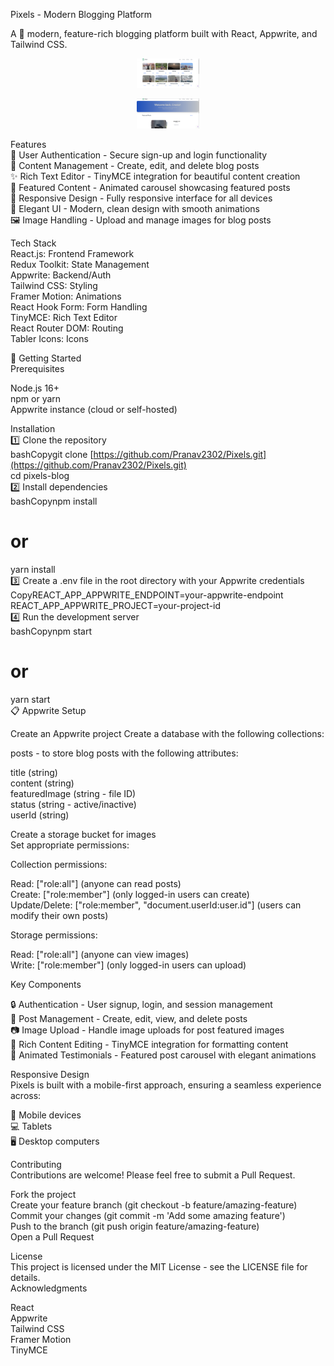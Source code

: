 Pixels - Modern Blogging Platform  
  
A 🌟 modern, feature-rich blogging platform built with React, Appwrite, and Tailwind CSS.  
<p align="center">
  <img src="/pixel-1.png" alt="Home page" width="100">
</p>
<p align="center">
  <img src="/pixel-2.png" alt="Post page page" width="100">
</p>
  
Features  
🔐 User Authentication - Secure sign-up and login functionality  
📝 Content Management - Create, edit, and delete blog posts  
✨ Rich Text Editor - TinyMCE integration for beautiful content creation  
🎯 Featured Content - Animated carousel showcasing featured posts  
📱 Responsive Design - Fully responsive interface for all devices   
🎨 Elegant UI - Modern, clean design with smooth animations  
🖼️ Image Handling - Upload and manage images for blog posts  
  
Tech Stack  
React.js: Frontend Framework  
Redux Toolkit: State Management  
Appwrite: Backend/Auth  
Tailwind CSS: Styling  
Framer Motion: Animations  
React Hook Form: Form Handling  
TinyMCE: Rich Text Editor  
React Router DOM: Routing  
Tabler Icons: Icons  
  
🚀 Getting Started  
Prerequisites  
  
Node.js 16+  
npm or yarn  
Appwrite instance (cloud or self-hosted)  
  
Installation  
1️⃣ Clone the repository  
bashCopygit clone [https://github.com/Pranav2302/Pixels.git](https://github.com/Pranav2302/Pixels.git)  
cd pixels-blog  
2️⃣ Install dependencies  
bashCopynpm install  
# or  
yarn install  
3️⃣ Create a .env file in the root directory with your Appwrite credentials  
CopyREACT_APP_APPWRITE_ENDPOINT=your-appwrite-endpoint  
REACT_APP_APPWRITE_PROJECT=your-project-id  
4️⃣ Run the development server  
bashCopynpm start  
# or  
yarn start  
📋 Appwrite Setup  
  
Create an Appwrite project
Create a database with the following collections:  
  
posts - to store blog posts with the following attributes:
  
title (string)  
content (string)  
featuredImage (string - file ID)  
status (string - active/inactive)  
userId (string)  
  
  

  
Create a storage bucket for images  
Set appropriate permissions:  
  
Collection permissions:  

Read: ["role:all"] (anyone can read posts)  
Create: ["role:member"] (only logged-in users can create)  
Update/Delete: ["role:member", "document.userId:user.id"] (users can modify their own posts)  
  

Storage permissions:  

Read: ["role:all"] (anyone can view images)  
Write: ["role:member"] (only logged-in users can upload)  

  
  


Key Components  

🔒 Authentication - User signup, login, and session management  
📖 Post Management - Create, edit, view, and delete posts  
📷 Image Upload - Handle image uploads for post featured images  
📝 Rich Content Editing - TinyMCE integration for formatting content  
🎠 Animated Testimonials - Featured post carousel with elegant animations  
    
Responsive Design  
Pixels is built with a mobile-first approach, ensuring a seamless experience across:  
  
📱 Mobile devices  
💻 Tablets  
🖥️ Desktop computers  
  
Contributing  
Contributions are welcome! Please feel free to submit a Pull Request.  
  
Fork the project  
Create your feature branch (git checkout -b feature/amazing-feature)  
Commit your changes (git commit -m 'Add some amazing feature')  
Push to the branch (git push origin feature/amazing-feature)  
Open a Pull Request  
  
License  
This project is licensed under the MIT License - see the LICENSE file for details.  
Acknowledgments  
  
React  
Appwrite  
Tailwind CSS  
Framer Motion  
TinyMCE  
